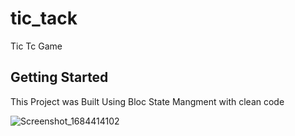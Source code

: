 # tic_tack

Tic Tc Game 

## Getting Started
 
 
 This Project was Built Using Bloc State Mangment with clean code 
 
 ![Screenshot_1684414102](https://github.com/lama1997-coder/tic_tac/assets/52495188/5725d0e8-022b-4f74-a29c-e76dd1a2fe3b)
